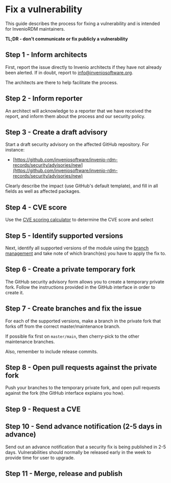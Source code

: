 # Fix a vulnerability

This guide describes the process for fixing a vulnerability and is intended
for InvenioRDM maintainers.

**TL;DR - don't communicate or fix publicly a vulnerability**

## Step 1 - Inform architects

First, report the issue directly to Invenio architects if they have not already
been alerted. If in doubt, report to
[info@inveniosoftware.org](mailto:info@inveniosoftware.org).

The architects are there to help facilitate the process.

## Step 2 - Inform reporter

An architect will acknowledge to a reporter that we have received the report,
and inform them about the process and our security policy.

## Step 3 - Create a draft advisory

Start a draft security advisory on the affected GitHub repository. For instance:

- [https://github.com/inveniosoftware/invenio-rdm-records/security/advisories/new](https://github.com/inveniosoftware/invenio-rdm-records/security/advisories/new)

Clearly describe the impact (use GitHub's default template), and fill in
all fields as well as affected packages.

## Step 4 - CVE score

Use the
[CVE scoring calculator](https://nvd.nist.gov/vuln-metrics/cvss/v3-calculator)
to determine the CVE score and select

## Step 5 - Identify supported versions

Next, identify all supported versions of the module using the
[branch management](../../maintenance/branch-management.md) and take note of which branch(es)
you have to apply the fix to.

## Step 6 - Create a private temporary fork

The GitHub security advisory form allows you to create a temporary private
fork. Follow the instructions provided in the GitHub interface in order to
create it.

## Step 7 - Create branches and fix the issue

For each of the supported versions, make a branch in the private fork that
forks off from the correct master/maintenance branch.

If possible fix first on ``master/main``, then cherry-pick to the other
maintenance branches.

Also, remember to include release commits.

## Step 8 - Open pull requests against the private fork

Push your branches to the temporary private fork, and open pull requests
against the fork (the GitHub interface explains you how).

## Step 9 - Request a CVE

## Step 10 - Send advance notification (2-5 days in advance)

Send out an advance notification that a security fix is being published in 2-5
days. Vulnerabilities should normally be released early in the week to provide
time for user to upgrade.

## Step 11 - Merge, release and publish
